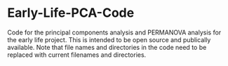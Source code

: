# Early-Life-PCA-Code
Code for the principal components analysis and PERMANOVA analysis for the early life project.
This is intended to be open source and publically available.
Note that file names and directories in the code need to be replaced with current filenames and directories.
